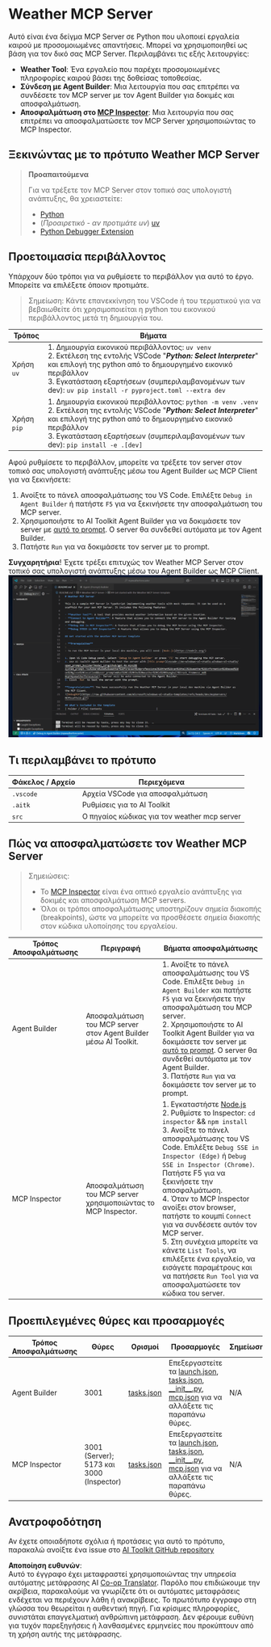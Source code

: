 <!--
CO_OP_TRANSLATOR_METADATA:
{
  "original_hash": "999c5e7623c1e2d5e5a07c2feb39eb67",
  "translation_date": "2025-07-14T08:28:14+00:00",
  "source_file": "10-StreamliningAIWorkflowsBuildingAnMCPServerWithAIToolkit/lab3/code/weather_mcp/README.md",
  "language_code": "el"
}
-->
# Weather MCP Server

Αυτό είναι ένα δείγμα MCP Server σε Python που υλοποιεί εργαλεία καιρού με προσομοιωμένες απαντήσεις. Μπορεί να χρησιμοποιηθεί ως βάση για τον δικό σας MCP Server. Περιλαμβάνει τις εξής λειτουργίες:

- **Weather Tool**: Ένα εργαλείο που παρέχει προσομοιωμένες πληροφορίες καιρού βάσει της δοθείσας τοποθεσίας.
- **Σύνδεση με Agent Builder**: Μια λειτουργία που σας επιτρέπει να συνδέσετε τον MCP server με τον Agent Builder για δοκιμές και αποσφαλμάτωση.
- **Αποσφαλμάτωση στο [MCP Inspector](https://github.com/modelcontextprotocol/inspector)**: Μια λειτουργία που σας επιτρέπει να αποσφαλματώσετε τον MCP Server χρησιμοποιώντας το MCP Inspector.

## Ξεκινώντας με το πρότυπο Weather MCP Server

> **Προαπαιτούμενα**
>
> Για να τρέξετε τον MCP Server στον τοπικό σας υπολογιστή ανάπτυξης, θα χρειαστείτε:
>
> - [Python](https://www.python.org/)
> - (*Προαιρετικό - αν προτιμάτε uv*) [uv](https://github.com/astral-sh/uv)
> - [Python Debugger Extension](https://marketplace.visualstudio.com/items?itemName=ms-python.debugpy)

## Προετοιμασία περιβάλλοντος

Υπάρχουν δύο τρόποι για να ρυθμίσετε το περιβάλλον για αυτό το έργο. Μπορείτε να επιλέξετε όποιον προτιμάτε.

> Σημείωση: Κάντε επανεκκίνηση του VSCode ή του τερματικού για να βεβαιωθείτε ότι χρησιμοποιείται η python του εικονικού περιβάλλοντος μετά τη δημιουργία του.

| Τρόπος | Βήματα |
| -------- | ----- |
| Χρήση `uv` | 1. Δημιουργία εικονικού περιβάλλοντος: `uv venv` <br>2. Εκτέλεση της εντολής VSCode "***Python: Select Interpreter***" και επιλογή της python από το δημιουργημένο εικονικό περιβάλλον <br>3. Εγκατάσταση εξαρτήσεων (συμπεριλαμβανομένων των dev): `uv pip install -r pyproject.toml --extra dev` |
| Χρήση `pip` | 1. Δημιουργία εικονικού περιβάλλοντος: `python -m venv .venv` <br>2. Εκτέλεση της εντολής VSCode "***Python: Select Interpreter***" και επιλογή της python από το δημιουργημένο εικονικό περιβάλλον<br>3. Εγκατάσταση εξαρτήσεων (συμπεριλαμβανομένων των dev): `pip install -e .[dev]` |

Αφού ρυθμίσετε το περιβάλλον, μπορείτε να τρέξετε τον server στον τοπικό σας υπολογιστή ανάπτυξης μέσω του Agent Builder ως MCP Client για να ξεκινήσετε:
1. Ανοίξτε το πάνελ αποσφαλμάτωσης του VS Code. Επιλέξτε `Debug in Agent Builder` ή πατήστε `F5` για να ξεκινήσετε την αποσφαλμάτωση του MCP server.
2. Χρησιμοποιήστε το AI Toolkit Agent Builder για να δοκιμάσετε τον server με [αυτό το prompt](../../../../../../../../../../open_prompt_builder). Ο server θα συνδεθεί αυτόματα με τον Agent Builder.
3. Πατήστε `Run` για να δοκιμάσετε τον server με το prompt.

**Συγχαρητήρια**! Έχετε τρέξει επιτυχώς τον Weather MCP Server στον τοπικό σας υπολογιστή ανάπτυξης μέσω του Agent Builder ως MCP Client.  
![DebugMCP](https://raw.githubusercontent.com/microsoft/windows-ai-studio-templates/refs/heads/dev/mcpServers/mcp_debug.gif)

## Τι περιλαμβάνει το πρότυπο

| Φάκελος / Αρχείο | Περιεχόμενα                                  |
| ---------------- | -------------------------------------------- |
| `.vscode`        | Αρχεία VSCode για αποσφαλμάτωση              |
| `.aitk`          | Ρυθμίσεις για το AI Toolkit                   |
| `src`            | Ο πηγαίος κώδικας για τον weather mcp server |

## Πώς να αποσφαλματώσετε τον Weather MCP Server

> Σημειώσεις:
> - Το [MCP Inspector](https://github.com/modelcontextprotocol/inspector) είναι ένα οπτικό εργαλείο ανάπτυξης για δοκιμές και αποσφαλμάτωση MCP servers.
> - Όλοι οι τρόποι αποσφαλμάτωσης υποστηρίζουν σημεία διακοπής (breakpoints), ώστε να μπορείτε να προσθέσετε σημεία διακοπής στον κώδικα υλοποίησης του εργαλείου.

| Τρόπος Αποσφαλμάτωσης | Περιγραφή | Βήματα αποσφαλμάτωσης |
| --------------------- | --------- | --------------------- |
| Agent Builder | Αποσφαλμάτωση του MCP server στον Agent Builder μέσω AI Toolkit. | 1. Ανοίξτε το πάνελ αποσφαλμάτωσης του VS Code. Επιλέξτε `Debug in Agent Builder` και πατήστε `F5` για να ξεκινήσετε την αποσφαλμάτωση του MCP server.<br>2. Χρησιμοποιήστε το AI Toolkit Agent Builder για να δοκιμάσετε τον server με [αυτό το prompt](../../../../../../../../../../open_prompt_builder). Ο server θα συνδεθεί αυτόματα με τον Agent Builder.<br>3. Πατήστε `Run` για να δοκιμάσετε τον server με το prompt. |
| MCP Inspector | Αποσφαλμάτωση του MCP server χρησιμοποιώντας το MCP Inspector. | 1. Εγκαταστήστε [Node.js](https://nodejs.org/)<br>2. Ρυθμίστε το Inspector: `cd inspector` && `npm install` <br>3. Ανοίξτε το πάνελ αποσφαλμάτωσης του VS Code. Επιλέξτε `Debug SSE in Inspector (Edge)` ή `Debug SSE in Inspector (Chrome)`. Πατήστε F5 για να ξεκινήσετε την αποσφαλμάτωση.<br>4. Όταν το MCP Inspector ανοίξει στον browser, πατήστε το κουμπί `Connect` για να συνδέσετε αυτόν τον MCP server.<br>5. Στη συνέχεια μπορείτε να κάνετε `List Tools`, να επιλέξετε ένα εργαλείο, να εισάγετε παραμέτρους και να πατήσετε `Run Tool` για να αποσφαλματώσετε τον κώδικα του server.<br> |

## Προεπιλεγμένες θύρες και προσαρμογές

| Τρόπος Αποσφαλμάτωσης | Θύρες | Ορισμοί | Προσαρμογές | Σημείωση |
| --------------------- | ----- | -------- | ------------ | -------- |
| Agent Builder | 3001 | [tasks.json](../../../../../../10-StreamliningAIWorkflowsBuildingAnMCPServerWithAIToolkit/lab3/code/weather_mcp/.vscode/tasks.json) | Επεξεργαστείτε τα [launch.json](../../../../../../10-StreamliningAIWorkflowsBuildingAnMCPServerWithAIToolkit/lab3/code/weather_mcp/.vscode/launch.json), [tasks.json](../../../../../../10-StreamliningAIWorkflowsBuildingAnMCPServerWithAIToolkit/lab3/code/weather_mcp/.vscode/tasks.json), [\_\_init\_\_.py](../../../../../../10-StreamliningAIWorkflowsBuildingAnMCPServerWithAIToolkit/lab3/code/weather_mcp/src/__init__.py), [mcp.json](../../../../../../10-StreamliningAIWorkflowsBuildingAnMCPServerWithAIToolkit/lab3/code/weather_mcp/.aitk/mcp.json) για να αλλάξετε τις παραπάνω θύρες. | N/A |
| MCP Inspector | 3001 (Server); 5173 και 3000 (Inspector) | [tasks.json](../../../../../../10-StreamliningAIWorkflowsBuildingAnMCPServerWithAIToolkit/lab3/code/weather_mcp/.vscode/tasks.json) | Επεξεργαστείτε τα [launch.json](../../../../../../10-StreamliningAIWorkflowsBuildingAnMCPServerWithAIToolkit/lab3/code/weather_mcp/.vscode/launch.json), [tasks.json](../../../../../../10-StreamliningAIWorkflowsBuildingAnMCPServerWithAIToolkit/lab3/code/weather_mcp/.vscode/tasks.json), [\_\_init\_\_.py](../../../../../../10-StreamliningAIWorkflowsBuildingAnMCPServerWithAIToolkit/lab3/code/weather_mcp/src/__init__.py), [mcp.json](../../../../../../10-StreamliningAIWorkflowsBuildingAnMCPServerWithAIToolkit/lab3/code/weather_mcp/.aitk/mcp.json) για να αλλάξετε τις παραπάνω θύρες. | N/A |

## Ανατροφοδότηση

Αν έχετε οποιαδήποτε σχόλια ή προτάσεις για αυτό το πρότυπο, παρακαλώ ανοίξτε ένα issue στο [AI Toolkit GitHub repository](https://github.com/microsoft/vscode-ai-toolkit/issues)

**Αποποίηση ευθυνών**:  
Αυτό το έγγραφο έχει μεταφραστεί χρησιμοποιώντας την υπηρεσία αυτόματης μετάφρασης AI [Co-op Translator](https://github.com/Azure/co-op-translator). Παρόλο που επιδιώκουμε την ακρίβεια, παρακαλούμε να γνωρίζετε ότι οι αυτόματες μεταφράσεις ενδέχεται να περιέχουν λάθη ή ανακρίβειες. Το πρωτότυπο έγγραφο στη γλώσσα του θεωρείται η αυθεντική πηγή. Για κρίσιμες πληροφορίες, συνιστάται επαγγελματική ανθρώπινη μετάφραση. Δεν φέρουμε ευθύνη για τυχόν παρεξηγήσεις ή λανθασμένες ερμηνείες που προκύπτουν από τη χρήση αυτής της μετάφρασης.